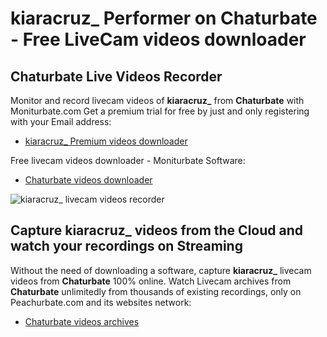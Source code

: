 # kiaracruz_ Performer on Chaturbate - Free LiveCam videos downloader

## Chaturbate Live Videos Recorder

Monitor and record livecam videos of **kiaracruz_** from **Chaturbate** with Moniturbate.com
Get a premium trial for free by just and only registering with your Email address:
* [kiaracruz_ Premium videos downloader](https://moniturbate.com/request-demo-licence-key.html)

Free livecam videos downloader - Moniturbate Software:
* [Chaturbate videos downloader](https://moniturbate.com/moniturbate-download-software.html)

![kiaracruz_ livecam videos recorder](https://peachurnet.com/templates/moniturbate-software.png)


## Capture kiaracruz_ videos from the Cloud and watch your recordings on Streaming

Without the need of downloading a software, capture **kiaracruz_** livecam videos from **Chaturbate** 100% online.
Watch Livecam archives from **Chaturbate** unlimitedly from thousands of existing recordings, only on Peachurbate.com and its websites network:
* [Chaturbate videos archives](https://peachurnet.com/)